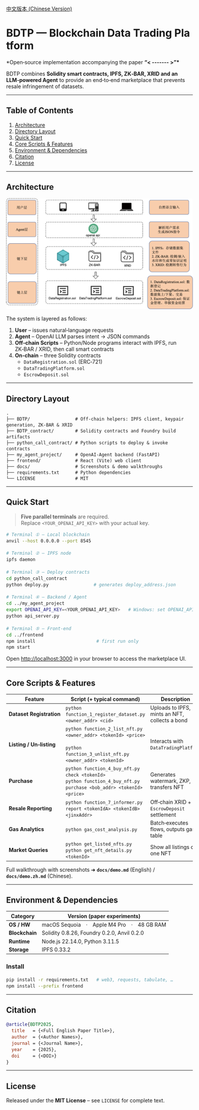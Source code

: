 <a href="./README.zh.md">中文版本 (Chinese Version)</a>

# BDTP — Blockchain Data Trading Platform

\*Open‑source implementation accompanying the paper **“< ------- >”\***

BDTP combines **Solidity smart contracts, IPFS, ZK‑BAR, XRID and an LLM‑powered Agent** to provide an end‑to‑end marketplace that prevents resale infringement of datasets.

---

## Table of Contents

1. [Architecture](#architecture)
2. [Directory Layout](#directory-layout)
3. [Quick Start](#quick-start)
4. [Core Scripts & Features](#core-scripts--features)
5. [Environment & Dependencies](#environment--dependencies)
6. [Citation](#citation)
7. [License](#license)

---

## Architecture

![Platform Overview](docs/imgs/architecture.png)

The system is layered as follows:

1. **User** – issues natural‑language requests
2. **Agent** – OpenAI LLM parses intent → JSON commands
3. **Off‑chain Scripts** – Python/Node programs interact with IPFS, run ZK‑BAR / XRID, then call smart contracts
4. **On‑chain** – three Solidity contracts
   - `DataRegistration.sol` (ERC‑721)
   - `DataTradingPlatform.sol`
   - `EscrowDeposit.sol`

---

## Directory Layout

```text
.
├── BDTP/                 # Off‑chain helpers: IPFS client, keypair generation, ZK‑BAR & XRID
├── BDTP_contract/        # Solidity contracts and Foundry build artifacts
├── python_call_contract/ # Python scripts to deploy & invoke contracts
├── my_agent_project/     # OpenAI‑Agent backend (FastAPI)
├── frontend/             # React (Vite) web client
├── docs/                 # Screenshots & demo walkthroughs
├── requirements.txt      # Python dependencies
└── LICENSE               # MIT
```

---

## Quick Start

> **Five parallel terminals** are required.  
> Replace `<YOUR_OPENAI_API_KEY>` with your actual key.

```bash
# Terminal ① – Local blockchain
anvil --host 0.0.0.0 --port 8545

# Terminal ② – IPFS node
ipfs daemon

# Terminal ③ – Deploy contracts
cd python_call_contract
python deploy.py                 # generates deploy_address.json

# Terminal ④ – Backend / Agent
cd ../my_agent_project
export OPENAI_API_KEY=<YOUR_OPENAI_API_KEY>   # Windows: set OPENAI_API_KEY=...
python api_server.py

# Terminal ⑤ – Front‑end
cd ../frontend
npm install                       # first run only
npm start
```

Open <http://localhost:3000> in your browser to access the marketplace UI.

---

## Core Scripts & Features

| Feature                  | Script (+ typical command)                                                                                                   | Description                                    |
| ------------------------ | ---------------------------------------------------------------------------------------------------------------------------- | ---------------------------------------------- |
| **Dataset Registration** | `python function_1_register_dataset.py <owner_addr> <cid>`                                                                   | Uploads to IPFS, mints an NFT, collects a bond |
| **Listing / Un‑listing** | `python function_2_list_nft.py <owner_addr> <tokenId> <price>`  <br>`python function_3_unlist_nft.py <owner_addr> <tokenId>` | Interacts with `DataTradingPlatform`           |
| **Purchase**             | `python function_4_buy_nft.py check <tokenId>`  <br>`python function_4_buy_nft.py purchase <bob_addr> <tokenId> <price>`     | Generates watermark, ZKP, transfers NFT        |
| **Resale Reporting**     | `python function_7_informer.py report <tokenIdA> <tokenIdB> <jinxAddr>`                                                      | Off‑chain XRID + `EscrowDeposit` settlement    |
| **Gas Analytics**        | `python gas_cost_analysis.py`                                                                                                | Batch‑executes flows, outputs gas table        |
| **Market Queries**       | `python get_listed_nfts.py`  <br>`python get_nft_details.py <tokenId>`                                                       | Show all listings or one NFT                   |

Full walkthrough with screenshots ➜ **`docs/demo.md`** (English) / **`docs/demo.zh.md`** (Chinese).

---

## Environment & Dependencies

| Category       | Version (paper experiments)                 |
| -------------- | ------------------------------------------- |
| **OS / HW**    | macOS Sequoia · Apple M4 Pro · 48 GB RAM    |
| **Blockchain** | Solidity 0.8.26, Foundry 0.2.0, Anvil 0.2.0 |
| **Runtime**    | Node.js 22.14.0, Python 3.11.5              |
| **Storage**    | IPFS 0.33.2                                 |

### Install

```bash
pip install -r requirements.txt   # web3, requests, tabulate, …
npm install --prefix frontend
```

---

## Citation

```bibtex
@article{BDTP2025,
  title   = {<Full English Paper Title>},
  author  = {<Author Names>},
  journal = {<Journal Name>},
  year    = {2025},
  doi     = {<DOI>}
}
```

---

## License

Released under the **MIT License** – see `LICENSE` for complete text.
